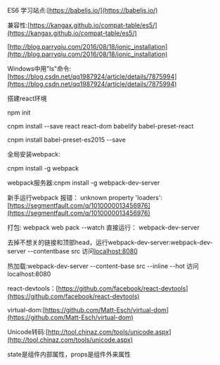 ES6 学习站点:[https://babeljs.io/](https://babeljs.io/)

兼容性:[https://kangax.github.io/compat-table/es5/](https://kangax.github.io/compat-table/es5/)

[http://blog.parryqiu.com/2016/08/18/ionic_installation](http://blog.parryqiu.com/2016/08/18/ionic_installation)

Windows中用"ls"命令:[https://blog.csdn.net/qq1987924/article/details/7875994](https://blog.csdn.net/qq1987924/article/details/7875994)

搭建react环境

npm init

cnpm install --save react react-dom babelify babel-preset-react

cnpm install babel-preset-es2015 --save

全局安装webpack:

cnpm install -g webpack

webpack服务器:cnpm install -g webpack-dev-server

新手运行webpack 报错： unknown property 'loaders':[https://segmentfault.com/q/1010000013456976](https://segmentfault.com/q/1010000013456976)

打包:
webpack
web pack --watch
直接运行：
webpack-dev-server


去掉不想关的链接和顶部head，运行webpack-dev-server:webpack-dev-server --contentbase src  访问[localhost:8080](localhost:8080)

热加载:webpack-dev-server --content-base src --inline --hot 访问localhost:8080


react-devtools：[https://github.com/facebook/react-devtools](https://github.com/facebook/react-devtools)

virtual-dom:[https://github.com/Matt-Esch/virtual-dom](https://github.com/Matt-Esch/virtual-dom)

Unicode转码:[http://tool.chinaz.com/tools/unicode.aspx](http://tool.chinaz.com/tools/unicode.aspx)

state是组件内部属性，props是组件外来属性

